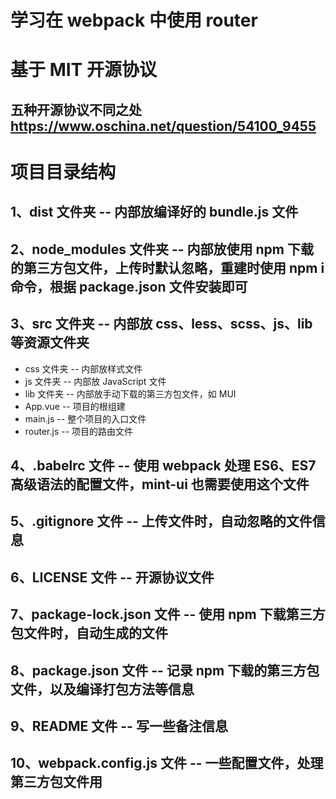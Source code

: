 # 学习在 webpack 中使用 router

# 基于 MIT 开源协议

## 五种开源协议不同之处 https://www.oschina.net/question/54100_9455

# 项目目录结构

## 1、dist 文件夹 -- 内部放编译好的 bundle.js 文件

## 2、node_modules 文件夹 -- 内部放使用 npm 下载的第三方包文件，上传时默认忽略，重建时使用 npm i 命令，根据 package.json 文件安装即可

## 3、src 文件夹 -- 内部放 css、less、scss、js、lib 等资源文件夹

- css 文件夹 -- 内部放样式文件
- js 文件夹 -- 内部放 JavaScript 文件
- lib 文件夹 -- 内部放手动下载的第三方包文件，如 MUI
- App.vue -- 项目的根组建
- main.js -- 整个项目的入口文件
- router.js -- 项目的路由文件

## 4、.babelrc 文件 -- 使用 webpack 处理 ES6、ES7 高级语法的配置文件，mint-ui 也需要使用这个文件

## 5、.gitignore 文件 -- 上传文件时，自动忽略的文件信息

## 6、LICENSE 文件 -- 开源协议文件

## 7、package-lock.json 文件 -- 使用 npm 下载第三方包文件时，自动生成的文件

## 8、package.json 文件 -- 记录 npm 下载的第三方包文件，以及编译打包方法等信息

## 9、README 文件 -- 写一些备注信息

## 10、webpack.config.js 文件 -- 一些配置文件，处理第三方包文件用
